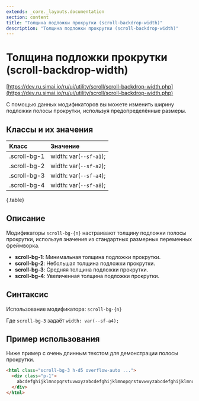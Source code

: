 ```yaml
---
extends: _core._layouts.documentation
section: content
title: "Толщина подложки прокрутки (scroll-backdrop-width)"
description: "Толщина подложки прокрутки (scroll-backdrop-width)"
---
```


# Толщина подложки прокрутки (scroll-backdrop-width)

[https://dev.ru.simai.io/ru/ui/utility/scroll/scroll-backdrop-width.php](https://dev.ru.simai.io/ru/ui/utility/scroll/scroll-backdrop-width.php)

С помощью данных модификаторов вы можете изменить ширину подложки полосы прокрутки, используя предопределённые размеры.

## Классы и их значения

| Класс        | Значение               |
|:-------------|:-----------------------|
| .scroll-bg-1 | width: var(`--sf-a1`); |
| .scroll-bg-2 | width: var(`--sf-a2`); |
| .scroll-bg-3 | width: var(`--sf-a4`); |
| .scroll-bg-4 | width: var(`--sf-a8`); |
{.table}

## Описание

Модификаторы `scroll-bg-{n}` настраивают толщину подложки полосы прокрутки, используя значения из стандартных размерных
переменных фреймворка.

- **scroll-bg-1**: Минимальная толщина подложки прокрутки.
- **scroll-bg-2**: Небольшая толщина подложки прокрутки.
- **scroll-bg-3**: Средняя толщина подложки прокрутки.
- **scroll-bg-4**: Увеличенная толщина подложки прокрутки.

## Синтаксис

Использование модификатора: `scroll-bg-{n}`

Где `scroll-bg-3` задаёт `width: var(--sf-a4);`

## Пример использования

Ниже пример с очень длинным текстом для демонстрации полосы прокрутки.

```html
<html class="scroll-bg-3 h-d5 overflow-auto ...">
  <div class="p-1">
    abcdefghijklmnopqrstuvwxyzabcdefghijklmnopqrstuvwxyzabcdefghijklmnopqrstuvwxyzabcdefghijklmnopqrstuvwxyzabcdefghijklmnopqrstuvwxyzabcdefghijklmnopqrstuvwxyzabcdefghijklmnopqrstuvwxyz
  </div>
</html>
```
